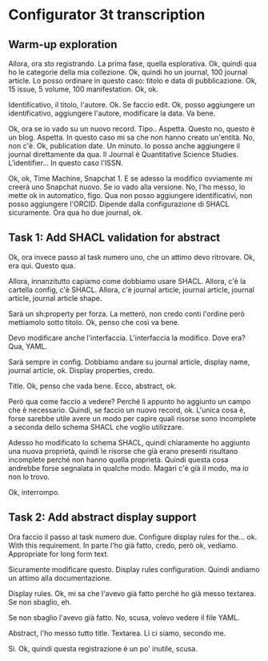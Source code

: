 # Configurator 3t transcription

## Warm-up exploration

Allora, ora sto registrando. La prima fase, quella esplorativa. Ok, quindi qua ho le categorie della mia collezione. Ok, quindi ho un journal, 100 journal article. Lo posso ordinare in questo caso: titolo e data di pubblicazione. Ok, 15 issue, 5 volume, 100 manifestation. Ok, ok.

Identificativo, il titolo, l'autore. Ok. Se faccio edit. Ok, posso aggiungere un identificativo, aggiungere l'autore, modificare la data. Va bene.

Ok, ora se io vado su un nuovo record. Tipo.. Aspetta. Questo no, questo è un blog. Aspetta. In questo caso mi sa che non hanno creato un'entità. No, non c'è. Ok, publication date. Un minuto. Io posso anche aggiungere il journal direttamente da qua. Il Journal è Quantitative Science Studies. L'identifier... In questo caso l'ISSN. 

Ok, ok, Time Machine, Snapchat 1. E se adesso la modifico ovviamente mi creerà uno Snapchat nuovo. Se io vado alla versione. No, l'ho messo, lo mette ok in automatico, figo. Qua non posso aggiungere identificativi, non posso aggiungere l'ORCID. Dipende dalla configurazione di SHACL sicuramente. Ora qua ho due journal, ok.

## Task 1: Add SHACL validation for abstract

Ok, ora invece passo al task numero uno, che un attimo devo ritrovare. Ok, era qui. Questo qua.

Allora, innanzitutto capiamo come dobbiamo usare SHACL. Allora, c'è la cartella config, c'è SHACL. Allora, c'è journal article, journal article, journal article, journal article shape.

Sarà un sh:property per forza. La metterò, non credo conti l'ordine però mettiamolo sotto titolo. Ok, penso che così va bene.

Devo modificare anche l'interfaccia. L'interfaccia la modifico. Dove era? Qua, YAML.

Sarà sempre in config. Dobbiamo andare su journal article, display name, journal article, ok. Display properties, credo.

Title. Ok, penso che vada bene. Ecco, abstract, ok.

Però qua come faccio a vedere? Perché lì appunto ho aggiunto un campo che è necessario. Quindi, se faccio un nuovo record, ok. L'unica cosa è, forse sarebbe utile avere un modo per capire quali risorse sono incomplete a seconda dello schema SHACL che voglio utilizzare.

Adesso ho modificato lo schema SHACL, quindi chiaramente ho aggiunto una nuova proprietà, quindi le risorse che già erano presenti risultano incomplete perché non hanno quella proprietà. Quindi questa cosa andrebbe forse segnalata in qualche modo. Magari c'è già il modo, ma io non lo trovo.

Ok, interrompo.

## Task 2: Add abstract display support

Ora faccio il passo al task numero due. Configure display rules for the... ok. With this requirement. In parte l'ho già fatto, credo, però ok, vediamo. Appropriate for long form text.

Sicuramente modificare questo. Display rules configuration. Quindi andiamo un attimo alla documentazione.

Display rules. Ok, mi sa che l'avevo già fatto perché ho già messo textarea. Se non sbaglio, eh.

Se non sbaglio l'avevo già fatto. No, scusa, volevo vedere il file YAML.

Abstract, l'ho messo tutto title. Textarea. Lì ci siamo, secondo me.

Sì. Ok, quindi questa registrazione è un po' inutile, scusa.
